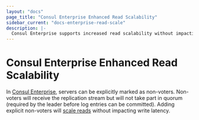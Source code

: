 ```yaml
---
layout: "docs"
page_title: "Consul Enterprise Enhanced Read Scalability"
sidebar_current: "docs-enterprise-read-scale"
description: |-
  Consul Enterprise supports increased read scalability without impacting write latency.
---
```


# Consul Enterprise Enhanced Read Scalability

In [Consul Enterprise](https://www.hashicorp.com/consul.html), servers can be
explicitly marked as non-voters. Non-voters will receive the replication stream
but will not take part in quorum (required by the leader before log entries can
be committed). Adding explicit non-voters will [scale
reads](/docs/guides/autopilot.html#server-read-scaling)
without impacting write latency.
